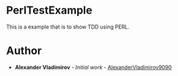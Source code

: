 # PerlTestExample

This is a example that is to show TDD using PERL.

# Author
* **Alexander Vladimirov** - *Initial work* - [AlexanderVladimirov9090](https://github.com/AlexanderVladimirov9090)
